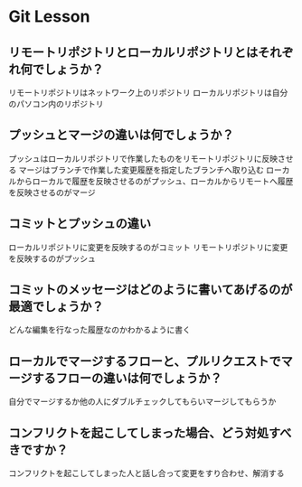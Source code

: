 # Git Lesson

## リモートリポジトリとローカルリポジトリとはそれぞれ何でしょうか？

リモートリポジトリはネットワーク上のリポジトリ
ローカルリポジトリは自分のパソコン内のリポジトリ

## プッシュとマージの違いは何でしょうか？

プッシュはローカルリポジトリで作業したものをリモートリポジトリに反映させる
マージはブランチで作業した変更履歴を指定したブランチへ取り込む
ローカルからローカルで履歴を反映させるのがプッシュ、ローカルからリモートへ履歴を反映させるのがマージ



## コミットとプッシュの違い

ローカルリポジトリに変更を反映するのがコミット
リモートリポジトリに変更を反映するのがプッシュ

## コミットのメッセージはどのように書いてあげるのが最適でしょうか？

どんな編集を行なった履歴なのかわかるように書く

## ローカルでマージするフローと、プルリクエストでマージするフローの違いは何でしょうか？

自分でマージするか他の人にダブルチェックしてもらいマージしてもらうか

## コンフリクトを起こしてしまった場合、どう対処すべきですか？

コンフリクトを起こしてしまった人と話し合って変更をすり合わせ、解消する
